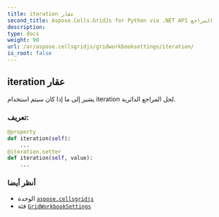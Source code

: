 ```yaml
---
title: iteration عقار
second_title: Aspose.Cells.GridJs for Python via .NET API المراجع
description:
type: docs
weight: 90
url: /ar/aspose.cellsgridjs/gridworkbooksettings/iteration/
is_root: false
---
```

##  iteration عقار


يشير إلى ما إذا كان سيتم استخدام iteration لحل المراجع الدائرية.
###  تعريف:
```python
@property
def iteration(self):
    ...
@iteration.setter
def iteration(self, value):
    ...
```

###  أنظر أيضا
* الوحدة [`aspose.cellsgridjs`](../../)
* فئة [`GridWorkbookSettings`](/cells/python-net/ar/aspose.cellsgridjs/gridworkbooksettings)
